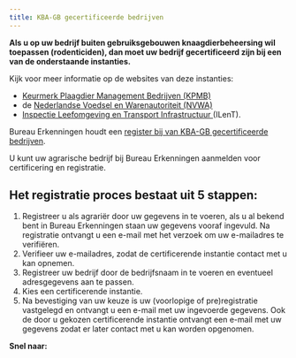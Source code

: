 ```yaml
---
title: KBA-GB gecertificeerde bedrijven
---
```

**Als u op uw bedrijf buiten gebruiksgebouwen knaagdierbeheersing wil toepassen (rodenticiden), dan moet uw bedrijf gecertificeerd zijn bij een van de onderstaande instanties.**

Kijk voor meer informatie op de websites van deze instanties:

* [Keurmerk  Plaagdier Management Bedrijven (KPMB)](https://kpmb.nl/register/certificerende-instanties)
* de [Nederlandse Voedsel en Warenautoriteit
   (NVWA)](https://www.nvwa.nl/)
* [Inspectie Leefomgeving en Transport Infrastructuur ](https://www.ilent.nl/)(ILenT). 

Bureau Erkenningen houdt een [register bij van KBA-GB gecertificeerde bedrijven](/wat-wij-doen-KBA-GB-gecertificeerde-bedrijven/entries/kba-bedrijven-register).

U kunt uw agrarische bedrijf bij Bureau Erkenningen aanmelden voor certificering en registratie.

## Het registratie proces bestaat uit 5 stappen:

1. Registreer u als agrariër door uw gegevens in te voeren, als u al bekend bent in Bureau Erkenningen staan uw gegevens vooraf ingevuld. Na registratie ontvangt u een e-mail met het verzoek om uw e-mailadres te verifiëren.
2. Verifieer uw e-mailadres, zodat de certificerende instantie contact met u kan opnemen.
3. Registreer uw bedrijf door de bedrijfsnaam in te voeren en eventueel adresgegevens aan te passen.
4. Kies een certificerende instantie.
5. Na bevestiging van uw keuze is uw (voorlopige of pre)registratie vastgelegd en ontvangt u een e-mail met uw ingevoerde gegevens. Ook de door u gekozen certificerende instantie ontvangt een e-mail met uw gegevens zodat er later contact met u kan worden opgenomen.

**Snel naar:**

<link-container>
<link-button link='{"name": "KBA-GB Bedrijven-register","url": "/wat-wij-doen-KBA-GB-gecertificeerde-bedrijven/entries/kba-bedrijven-register"}'></link-button>
</link-container>
